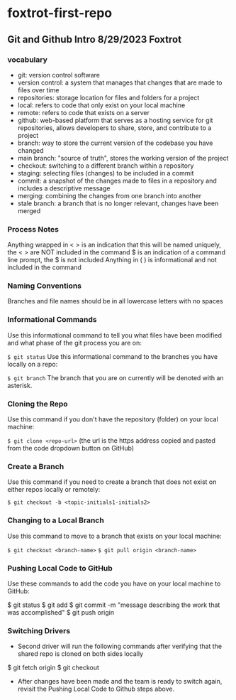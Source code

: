 # foxtrot-first-repo

## Git and Github Intro 8/29/2023 Foxtrot

### vocabulary
- git: version control software
- version control: a system that manages that changes that are made to files over time
- repositories: storage location for files and folders for a project
- local: refers to code that only exist on your local machine
- remote: refers to code that exists on a server
- github: web-based platform that serves as a hosting service for git repositories, allows developers to share, store, and contribute to a project
- branch: way to store the current version of the codebase you have changed
- main branch: "source of truth", stores the working version of the project
- checkout: switching to a different branch within a repository
- staging: selecting files (changes) to be included in a commit
- commit: a snapshot of the changes made to files in a repository and includes a descriptive message
- merging: combining the changes from one branch into another
- stale branch: a branch that is no longer relevant, changes have been merged

### Process Notes
Anything wrapped in < > is an indication that this will be named uniquely, the < > are NOT included in the command
$ is an indication of a command line prompt, the $ is not included
Anything in ( ) is informational and not included in the command

### Naming Conventions
Branches and file names should be in all lowercase letters with no spaces

### Informational Commands
Use this informational command to tell you what files have been modified and what phase of the git process you are on:

`$ git status`
Use this informational command to the branches you have locally on a repo:

`$ git branch`
The branch that you are on currently will be denoted with an asterisk.

### Cloning the Repo
Use this command if you don't have the repository (folder) on your local machine:

`$ git clone <repo-url>` (the url is the https address copied and pasted from the code dropdown button on GitHub)

### Create a Branch
Use this command if you need to create a branch that does not exist on either repos locally or remotely:

`$ git checkout -b <topic-initials1-initials2>`

### Changing to a Local Branch
Use this command to move to a branch that exists on your local machine:

`$ git checkout <branch-name>`
`$ git pull origin <branch-name>`

### Pushing Local Code to GitHub
Use these commands to add the code you have on your local machine to GitHub:

$ git status
$ git add <file-name>
$ git commit -m "message describing the work that was accomplished"
$ git push origin <branch-name>

### Switching Drivers
- Second driver will run the following commands after verifying that the shared repo is cloned on both sides locally

$ git fetch origin <branch-name-of-team>
$ git checkout <branch-name-of-team>

- After changes have been made and the team is ready to switch again, revisit the Pushing Local Code to Github steps above.